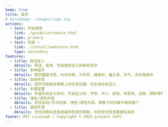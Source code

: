 ```yaml
---
home: true
title: 首页
# heroImage: /images/logo.svg
actions:
  - text: 开始使用
    link: ./guide/introduce.html
    type: primary
  - text: 安装 →
    link: ./install/webstore.html
    type: secondary
features:
  - title: 简洁至上
    details: 简洁、高效、可高度自定义的新标签页
  - title: 多种组件
    details: 提供键盘书签、时间日期、万年历、搜索栏、备忘录、天气、资讯等组件
  - title: 自由布局
    details: 组件可拖放在屏幕上的任意位置，完全由你自定义
  - title: 丰富配置
    details: 丰富的自定义样式，可自定义如：字体、大小、颜色、背景色、边框、阴影等样式
  - title: 浅色/深色外观
    details: 支持自动/手动切换，浅色/深色外观，夜晚下的页面不再刺眼了
  - title: 源码开源
    details: 无任何隐私信息或操作信息的获取，你的任何信息都是私有的
footer: MIT Licensed | Copyright © 2022-present GXFG
---
```

